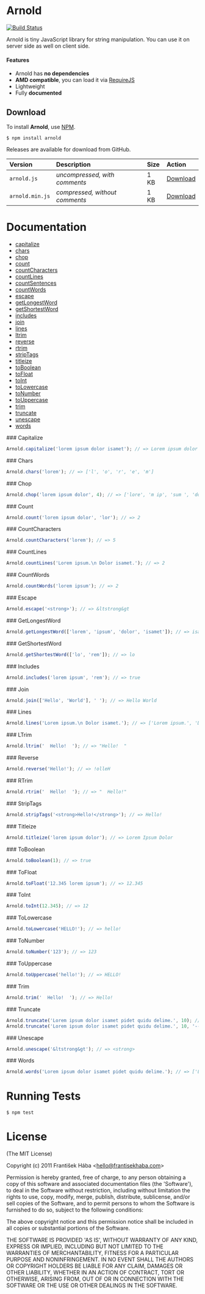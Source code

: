 # Arnold

[![Build Status](https://secure.travis-ci.org/Baggz/Arnold.png)](http://travis-ci.org/Baggz/Arnold)

Arnold is tiny JavaScript library for string manipulation. You can use it on server side as well on client side.

#### Features

* Arnold has **no dependencies**
* **AMD compatible**, you can load it via [RequireJS](https://github.com/jrburke/requirejs)
* Lightweight
* Fully **documented**

## Download

To install **Arnold**, use [NPM](http://npmjs.org/).

```
$ npm install arnold
```

Releases are available for download from GitHub.

| **Version** | **Description** | **Size** | **Action** |
|:------------|:----------------|:---------|:-----------|
| `arnold.js` | *uncompressed, with comments* | 1 KB | [Download](https://raw.github.com/Baggz/Arnold/master/src/arnold.js) |
| `arnold.min.js` | *compressed, without comments* | 1 KB | [Download](https://raw.github.com/Baggz/Arnold/master/dist/arnold.min.js) |

# Documentation

* [capitalize](#capitalize)
* [chars](#chars)
* [chop](#chop)
* [count](#count)
* [countCharacters](#countCharacters)
* [countLines](#countLines)
* [countSentences](#countSentences)
* [countWords](#countWords)
* [escape](#escape)
* [getLongestWord](#getLongestWord)
* [getShortestWord](#getShortestWord)
* [includes](#includes)
* [join](#join)
* [lines](#lines)
* [ltrim](#ltrim)
* [reverse](#reverse)
* [rtrim](#rtrim)
* [stripTags](#stripTags)
* [titleize](#titleize)
* [toBoolean](#toBoolean)
* [toFloat](#toFloat)
* [toInt](#toInt)
* [toLowercase](#toLowercase)
* [toNumber](#toNumber)
* [toUppercase](#toUppercase)
* [trim](#trim)
* [truncate](#truncate)
* [unescape](#unescape)
* [words](#words)

<a name="capitalize">
### Capitalize

```javascript
Arnold.capitalize('lorem ipsum dolor isamet'); // => Lorem ipsum dolor isamet
```

<a name="chars">
### Chars

```javascript
Arnold.chars('lorem'); // => ['l', 'o', 'r', 'e', 'm']
```

<a name="chop">
### Chop

```javascript
Arnold.chop('lorem ipsum dolor', 4); // => ['lore', 'm ip', 'sum ', 'dolo', 'r']
```

<a name="count">
### Count

```javascript
Arnold.count('lorem ipsum dolor', 'lor'); // => 2
```

<a name="countCharacters">
### CountCharacters

```javascript
Arnold.countCharacters('lorem'); // => 5
```

<a name="countLines">
### CountLines

```javascript
Arnold.countLines('Lorem ipsum.\n Dolor isamet.'); // => 2
```

<a name="countWords">
### CountWords

```javascript
Arnold.countWords('lorem ipsum'); // => 2
```

<a name="escape">
### Escape

```javascript
Arnold.escape('<strong>'); // => &ltstrong&gt
```

<a name="getLongestWord">
### GetLongestWord

```javascript
Arnold.getLongestWord(['lorem', 'ipsum', 'dolor', 'isamet']); // => isamet
```

<a name="getShortestWord">
### GetShortestWord

```javascript
Arnold.getShortestWord(['lo', 'rem']); // => lo
```

<a name="includes">
### Includes

```javascript
Arnold.includes('lorem ipsum', 'rem'); // => true
```

<a name="join">
### Join

```javascript
Arnold.join(['Hello', 'World'], ' '); // => Hello World
```

<a name="lines">
### Lines

```javascript
Arnold.lines('Lorem ipsum.\n Dolor isamet.'); // => ['Lorem ipsum.', 'Dolor isamet.']
```

<a name="ltrim">
### LTrim

```javascript
Arnold.ltrim('  Hello!  '); // => "Hello!  "
```

<a name="reverse">
### Reverse

```javascript
Arnold.reverse('Hello!'); // => !olleH
```

<a name="rtrim">
### RTrim

```javascript
Arnold.rtrim('  Hello!  '); // => "  Hello!"
```

<a name="stripTags">
### StripTags

```javascript
Arnold.stripTags('<strong>Hello!</strong>'); // => Hello!
```

<a name="titleize">
### Titleize

```javascript
Arnold.titleize('lorem ipsum dolor'); // => Lorem Ipsum Dolor
```

<a name="toBoolean">
### ToBoolean

```javascript
Arnold.toBoolean(1); // => true
```

<a name="toFloat">
### ToFloat

```javascript
Arnold.toFloat('12.345 lorem ipsum'); // => 12.345
```

<a name="toInt">
### ToInt

```javascript
Arnold.toInt(12.345); // => 12
```

<a name="toLowercase">
### ToLowercase

```javascript
Arnold.toLowercase('HELLO!'); // => hello!
```

<a name="toNumber">
### ToNumber

```javascript
Arnold.toNumber('123'); // => 123
```

<a name="toUppercase">
### ToUppercase

```javascript
Arnold.toUppercase('hello!'); // => HELLO!
```

<a name="trim">
### Trim

```javascript
Arnold.trim('  Hello!  '); // => Hello!
```

<a name="truncate">
### Truncate

```javascript
Arnold.truncate('Lorem ipsum dolor isamet pidet quidu delime.', 10); // => Lorem ipsu...
Arnold.truncate('Lorem ipsum dolor isamet pidet quidu delime.', 10, '---'); // => Lorem ipsu---
```

<a name="unescape">
### Unescape

```javascript
Arnold.unescape('&ltstrong&gt'); // => <strong>
```

<a name="words">
### Words

```javascript
Arnold.words('Lorem ipsum dolor isamet pidet quidu delime.'); // => ['Lorem', 'ipsum', 'dolor', 'isamet', 'pidet', 'quidu', 'delime.']
```

# Running Tests

```
$ npm test
```

# License

(The MIT License)

Copyright (c) 2011 František Hába &lt;hello@frantisekhaba.com&gt;

Permission is hereby granted, free of charge, to any person obtaining a copy of this software and associated documentation files (the 'Software'), to deal in the Software without restriction, including without limitation the rights to use, copy, modify, merge, publish, distribute, sublicense, and/or sell copies of the Software, and to permit persons to whom the Software is furnished to do so, subject to the following conditions:

The above copyright notice and this permission notice shall be included in all copies or substantial portions of the Software.

THE SOFTWARE IS PROVIDED 'AS IS', WITHOUT WARRANTY OF ANY KIND, EXPRESS OR IMPLIED, INCLUDING BUT NOT LIMITED TO THE WARRANTIES OF MERCHANTABILITY, FITNESS FOR A PARTICULAR PURPOSE AND NONINFRINGEMENT. IN NO EVENT SHALL THE AUTHORS OR COPYRIGHT HOLDERS BE LIABLE FOR ANY CLAIM, DAMAGES OR OTHER LIABILITY, WHETHER IN AN ACTION OF CONTRACT, TORT OR OTHERWISE, ARISING FROM, OUT OF OR IN CONNECTION WITH THE SOFTWARE OR THE USE OR OTHER DEALINGS IN THE SOFTWARE.